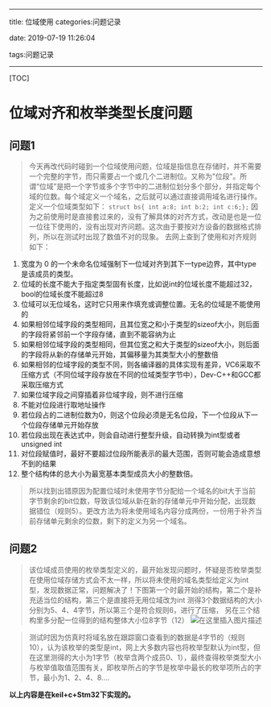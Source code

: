 

---

title: 位域使用
categories:问题记录

date: 2019-07-19 11:26:04

tags:问题记录

---


[TOC]



# 位域对齐和枚举类型长度问题



## 问题1

>今天再改代码时碰到一个位域使用问题，位域是指信息在存储时，并不需要一个完整的字节，而只需要占一个或几个二进制位。又称为"位段"。所谓“位域”是把一个字节或多个字节中的二进制位划分多个部分，并指定每个域的位数。每个域定义一个域名，之后就可以通过直接调用域名进行操作。定义一个位域类型如下：
>`struct bs{ int a:8; int b:2; int c:6;};`
>因为之前使用时是直接套过来的，没有了解具体的对齐方式，改动是也是一位一位往下使用的，没有出现对齐问题。这次由于要按对方设备的数据格式排列，所以在测试时出现了数值不对的现象。
>去网上查到了使用和对齐规则如下：

  1. 宽度为 0 的一个未命名位域强制下一位域对齐到其下一type边界，其中type是该成员的类型。
  2. 位域的长度不能大于指定类型固有长度，比如说int的位域长度不能超过32，bool的位域长度不能超过8
  3. 位域可以无位域名，这时它只用来作填充或调整位置。无名的位域是不能使用的
  4. 如果相邻位域字段的类型相同，且其位宽之和小于类型的sizeof大小，则后面的字段将紧邻前一个字段存储，直到不能容纳为止
  5. 如果相邻位域字段的类型相同，但其位宽之和大于类型的sizeof大小，则后面的字段将从新的存储单元开始，其偏移量为其类型大小的整数倍
  6. 如果相邻的位域字段的类型不同，则各编译器的具体实现有差异，VC6采取不压缩方式（不同位域字段存放在不同的位域类型字节中），Dev-C++和GCC都采取压缩方式
  7. 如果位域字段之间穿插着非位域字段，则不进行压缩
  8. 不能对位段进行取地址操作
  9. 若位段占的二进制位数为0，则这个位段必须是无名位段，下一个位段从下一个位段存储单元开始存放
  10. 若位段出现在表达式中，则会自动进行整型升级，自动转换为int型或者unsigned int
  11. 对位段赋值时，最好不要超过位段所能表示的最大范围，否则可能会造成意想不到的结果
  12. 整个结构体的总大小为最宽基本类型成员大小的整数倍。

>所以找到出错原因为配置位域时未使用字节分配给一个域名的bit大于当前字节剩余的bit位数，导致该位域从新在新的存储单元中开始分配，出现数据错位（规则5）。更改方法为将未使用域名内容分成两份，一份用于补齐当前存储单元剩余的位数，剩下的定义为另一个域名。
## 问题2
>该位域成员使用的枚举类型定义的，最开始发现问题时，怀疑是否枚举类型在使用位域存储方式会不太一样，所以将未使用的域名类型给定义为int型，发现数据正常，问题解决了！下图第一个时最开始的结构，第二个是补充适当位的结构，第三个是直接将无用位域改为int
>测得3个数据结构的大小分别为5、4、4字节，所以第三个是符合规则6，进行了压缩，
>另在三个结构里多分配一位得到的结构整体大小位8字节（12）
>![在这里插入图片描述](https://img-blog.csdnimg.cn/20190719100218238.jpg)

>测试时因为仿真时将域名放在跟踪窗口查看到的数据是4字节的（规则10），认为该枚举的类型是int，网上大多数内容也将枚举型默认为int型，但在这里测得的大小为1字节（枚举含两个成员0、1），最终查得枚举类型大小与枚举值取值范围有关，即枚举所占的字节是枚举中最长的枚举项所占的字节，最小为1、2、4、8....

**以上内容是在keil+c+Stm32下实现的。**